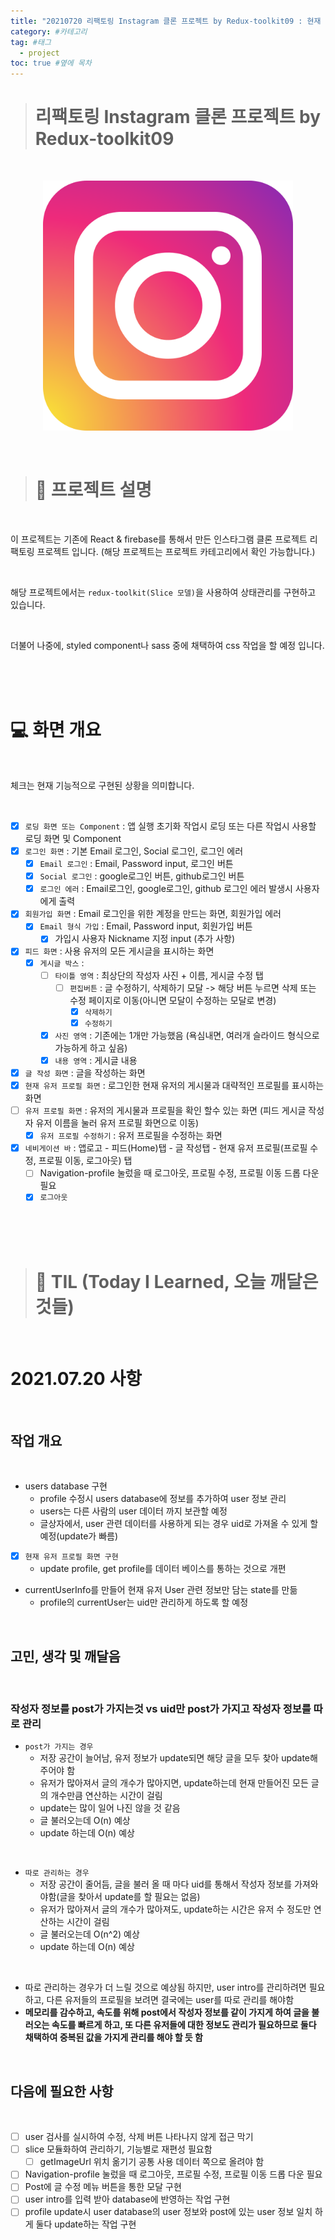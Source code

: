 ```yaml
---
title: "20210720 리팩토링 Instagram 클론 프로젝트 by Redux-toolkit09 : 현재 유저의 profile 보여주기 구현 ,users database 구현, profile update시 users db로 관리 구현" #제목
category: #카테고리
tag: #태그
  - project
toc: true #옆에 목차
---
```


> # 리팩토링 Instagram 클론 프로젝트 by Redux-toolkit09

<br/>

<p align="center">
<img src="../assets/img/instagram_logo.png" width="400px" height="400px">
</p>

<br/>

> # 📄 프로젝트 설명

<br/>

이 프로젝트는 기존에 React & firebase를 통해서 만든 인스타그램 클론 프로젝트 리팩토링 프로젝트 입니다. (해당 프로젝트는 프로젝트 카테고리에서 확인 가능합니다.)

<br/>

해당 프로젝트에서는 `redux-toolkit(Slice 모델)`을 사용하여 상태관리를 구현하고 있습니다.

<br/>

더불어 나중에, styled component나 sass 중에 채택하여 css 작업을 할 예정 입니다.

<br/>
<br/>
<br/>

# 💻 화면 개요

<br/>

체크는 현재 기능적으로 구현된 상황을 의미합니다.

<br/>

- [x] `로딩 화면 또는 Component` : 앱 실행 초기화 작업시 로딩 또는 다른 작업시 사용할 로딩 화면 및 Component
- [x] `로그인 화면` : 기본 Email 로그인, Social 로그인, 로그인 에러
  - [x] `Email 로그인` : Email, Password input, 로그인 버튼
  - [x] `Social 로그인` : google로그인 버튼, github로그인 버튼
  - [x] `로그인 에러` : Email로그인, google로그인, github 로그인 에러 발생시 사용자에게 출력
- [x] `회원가입 화면` : Email 로그인을 위한 계정을 만드는 화면, 회원가입 에러
  - [x] `Email 형식 가입` : Email, Password input, 회원가입 버튼
    - [x] 가입시 사용자 Nickname 지정 input (추가 사항)
- [x] `피드 화면` : 사용 유저의 모든 게시글을 표시하는 화면
  - [x] `게시글 박스` :
    - [ ] `타이틀 영역` : 최상단의 작성자 사진 + 이름, 게시글 수정 탭
      - [ ] `편집버튼` : 글 수정하기, 삭제하기 모달 -> 해당 버튼 누르면 삭제 또는 수정 페이지로 이동(아니면 모달이 수정하는 모달로 변경)
        - [x] `삭제하기`
        - [x] `수정하기`
    - [x] `사진 영역` : 기존에는 1개만 가능했음 (욕심내면, 여러개 슬라이드 형식으로 가능하게 하고 싶음)
    - [x] `내용 영역` : 게시글 내용
- [x] `글 작성 화면` : 글을 작성하는 화면
- [x] `현재 유저 프로필 화면` : 로그인한 현재 유저의 게시물과 대략적인 프로필를 표시하는 화면
- [ ] `유저 프로필 화면` : 유저의 게시물과 프로필을 확인 할수 있는 화면 (피드 게시글 작성자 유저 이름을 눌러 유저 프로필 화면으로 이동)
  - [x] `유저 프로필 수정하기` : 유저 프로필을 수정하는 화면
- [x] `네비게이션 바` : 앱로고 - 피드(Home)탭 - 글 작성탭 - 현재 유저 프로필(프로필 수정, 프로필 이동, 로그아웃) 탭
  - [ ] Navigation-profile 눌렀을 때 로그아웃, 프로필 수정, 프로필 이동 드롭 다운 필요
  - [x] `로그아웃`

<br/>
<br/>
<br/>

> # 📅 TIL (Today I Learned, 오늘 깨달은 것들)

<br/>

# 2021.07.20 사항

<br/>

## 작업 개요

<br/>

- users database 구현
  - profile 수정시 users database에 정보를 추가하여 user 정보 관리
  - users는 다른 사람의 user 데이터 까지 보관할 예정
  - 글상자에서, user 관련 데이터를 사용하게 되는 경우 uid로 가져올 수 있게 할 예정(update가 빠름)
- [x] `현재 유저 프로필 화면 구현`
  - update profile, get profile를 데이터 베이스를 통하는 것으로 개편
- currentUserInfo를 만들어 현재 유저 User 관련 정보만 담는 state를 만듦
  - profile의 currentUser는 uid만 관리하게 하도록 할 예정

<br/>

## 고민, 생각 및 깨달음

<br/>

### 작성자 정보를 post가 가지는것 vs uid만 post가 가지고 작성자 정보를 따로 관리

- `post가 가지는 경우`
  - 저장 공간이 늘어남, 유저 정보가 update되면 해당 글을 모두 찾아 update해주어야 함
  - 유저가 많아져서 글의 개수가 많아지면, update하는데 현재 만들어진 모든 글의 개수만큼 연산하는 시간이 걸림
  - update는 많이 일어 나진 않을 것 같음
  - 글 불러오는데 O(n) 예상
  - update 하는데 O(n) 예상

<br/>
  
- `따로 관리하는 경우` 
  - 저장 공간이 줄어듬, 글을 불러 올 때 마다 uid를 통해서 작성자 정보를 가져와야함(글을 찾아서 update를 할 필요는 없음)
  - 유저가 많아져서 글의 개수가 많아져도, update하는 시간은 유저 수 정도만 연산하는 시간이 걸림
  - 글 불러오는데 O(n^2) 예상
  - update 하는데 O(n) 예상

<br/>

- 따로 관리하는 경우가 더 느릴 것으로 예상됨 하지만, user intro를 관리하려면 필요하고, 다른 유저들의 프로필을 보려면 결국에는 user를 따로 관리를 해야함
- **메모리를 감수하고, 속도를 위해 post에서 작성자 정보를 같이 가지게 하여 글을 불러오는 속도를 빠르게 하고, 또 다른 유저들에 대한 정보도 관리가 필요하므로 둘다 채택하여 중복된 값을 가지게 관리를 해야 할 듯 함**

<br/>

## 다음에 필요한 사항

<br/>

- [ ] user 검사를 실시하여 수정, 삭제 버튼 나타나지 않게 접근 막기
- [ ] slice 모듈화하여 관리하기, 기능별로 재편성 필요함
  - [ ] getImageUrl 위치 옮기기 공통 사용 데이터 쪽으로 올려야 함
- [ ] Navigation-profile 눌렀을 때 로그아웃, 프로필 수정, 프로필 이동 드롭 다운 필요
- [ ] Post에 글 수정 메뉴 버튼을 통한 모달 구현
- [ ] user intro를 입력 받아 database에 반영하는 작업 구현
- [ ] profile update시 user database의 user 정보와 post에 있는 user 정보 일치 하게 둘다 update하는 작업 구현
